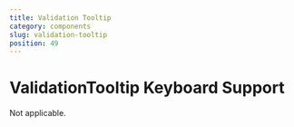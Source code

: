 ```yaml
---
title: Validation Tooltip
category: components
slug: validation-tooltip
position: 49
---
```

# ValidationTooltip Keyboard Support

Not applicable.
